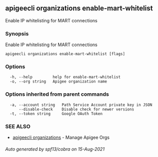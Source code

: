 ## apigeecli organizations enable-mart-whitelist

Enable IP whitelisting for MART connections

### Synopsis

Enable IP whitelisting for MART connections

```
apigeecli organizations enable-mart-whitelist [flags]
```

### Options

```
  -h, --help         help for enable-mart-whitelist
  -o, --org string   Apigee organization name
```

### Options inherited from parent commands

```
  -a, --account string   Path Service Account private key in JSON
      --disable-check    Disable check for newer versions
  -t, --token string     Google OAuth Token
```

### SEE ALSO

* [apigeecli organizations](apigeecli_organizations.md)	 - Manage Apigee Orgs

###### Auto generated by spf13/cobra on 15-Aug-2021
